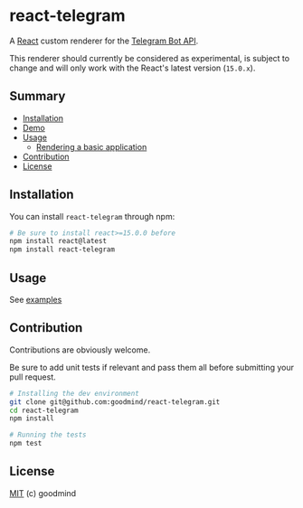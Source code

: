 # react-telegram

A [React](https://facebook.github.io/react/) custom renderer for the [Telegram Bot API](https://core.telegram.org/bots/api).

This renderer should currently be considered as experimental, is subject to change and will only work with the React's latest version (`15.0.x`).

## Summary

* [Installation](#installation)
* [Demo](#demo)
* [Usage](#usage)
  * [Rendering a basic application](#rendering-a-basic-application)
* [Contribution](#contribution)
* [License](#license)

## Installation

You can install `react-telegram` through npm:

```bash
# Be sure to install react>=15.0.0 before
npm install react@latest
npm install react-telegram
```

## Usage

See [examples](examples/test.jsx)

## Contribution

Contributions are obviously welcome.

Be sure to add unit tests if relevant and pass them all before submitting your pull request.

```bash
# Installing the dev environment
git clone git@github.com:goodmind/react-telegram.git
cd react-telegram
npm install

# Running the tests
npm test
```

## License

[MIT](LICENSE) (c) goodmind
